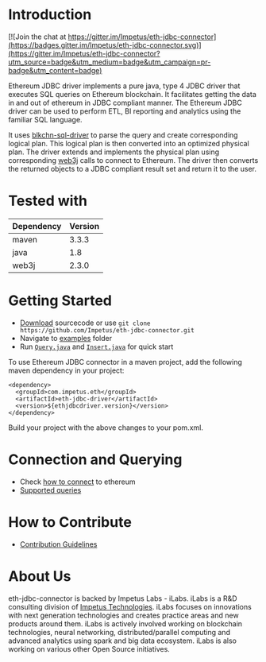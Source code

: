 # Introduction 

[![Join the chat at https://gitter.im/Impetus/eth-jdbc-connector](https://badges.gitter.im/Impetus/eth-jdbc-connector.svg)](https://gitter.im/Impetus/eth-jdbc-connector?utm_source=badge&utm_medium=badge&utm_campaign=pr-badge&utm_content=badge)


Ethereum JDBC driver implements a pure java, type 4 JDBC driver that executes SQL queries on Ethereum blockchain. It facilitates getting the data in and out of ethereum in JDBC compliant manner. The Ethereum JDBC driver can be used to  perform ETL, BI reporting and analytics using the familiar SQL language.

It uses [blkchn-sql-driver](https://github.com/Impetus/blkchn-sql-driver) to parse the query and create corresponding logical plan. This logical plan is then converted into an optimized physical plan. The driver extends and implements the physical plan using corresponding [web3j](https://github.com/web3j/web3j) calls to connect to Ethereum. The driver then converts the returned objects to a JDBC compliant result set and return it to the user.

# Tested with
| Dependency | Version |
|---|---|
| maven | 3.3.3 |
|java | 1.8 |
|web3j | 2.3.0 |

# Getting Started

- [Download](https://github.com/Impetus/eth-jdbc-connector/archive/master.zip) sourcecode or use `git clone https://github.com/Impetus/eth-jdbc-connector.git`
- Navigate to [examples](https://github.com/Impetus/eth-jdbc-connector/tree/master/eth-jdbc-examples) folder
- Run [`Query.java`](https://github.com/Impetus/eth-jdbc-connector/blob/master/eth-jdbc-examples/src/main/java/com/impetus/blkchn/eth/Query.java) and [`Insert.java`](https://github.com/Impetus/eth-jdbc-connector/blob/master/eth-jdbc-examples/src/main/java/com/impetus/blkchn/eth/Insert.java) for quick start

To use Ethereum JDBC connector in a maven project, add the following maven dependency in your project:
 
  
  ```
  <dependency>
    <groupId>com.impetus.eth</groupId>
    <artifactId>eth-jdbc-driver</artifactId>
    <version>${ethjdbcdriver.version}</version>
  </dependency>
  ```

Build your project with the above changes to your pom.xml.

# Connection and Querying

- Check [how to connect](https://github.com/Impetus/eth-jdbc-connector/wiki/Ethereum-Connection-Details) to ethereum
- [Supported queries](https://github.com/Impetus/eth-jdbc-connector/wiki/Ethereum-Query-Guide)

# How to Contribute

- [Contribution Guidelines](https://github.com/Impetus/eth-jdbc-connector/blob/master/CONTRIBUTING.md)

About Us
========
eth-jdbc-connector is backed by Impetus Labs - iLabs. iLabs is a R&D consulting division of [Impetus Technologies](http://www.impetus.com). iLabs focuses on innovations with next generation technologies and creates practice areas and new products around them. iLabs is actively involved working on blockchain technologies, neural networking, distributed/parallel computing and advanced analytics using spark and big data ecosystem. iLabs is also working on various other Open Source initiatives.
